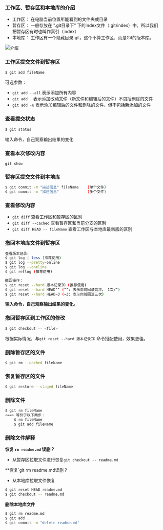 ### 工作区、暂存区和本地库的介绍

* 工作区： 在电脑当前位置所能看到的文件夹或目录
* 暂存区： 一般存放在 ".git目录下" 下的index文件（.git/index）中，所以我们把暂存区有时也叫作索引（index）
* 本地库： 工作区有一个隐藏目录.git，这个不算工作区，而是Git的版本库。

![介绍](http://www.myexception.cn/img/2015/05/29/1608401176.jpg)



### 工作区提交文件到暂存区

```bash
$ git add fileName
```

可选参数：

- `git add --all` 表示添加所有内容 
- `git add .` 表示添加改动文件（新文件和编辑后的文件）不包括删除的文件
- `git add -u` 表示添加编辑后的文件和删除的文件，但不包括新添加的文件



### 查看提交状态

```bash
$ git status
```

输入命令，自己观察输出结果的变化


### 查看本次修改内容
`git show`


### 暂存区提交文件到本地库

```bash
$ git commit -m "描述信息" fileName    (单个文件)
$ git commit -m "描述信息"             (多个文件)
```



### 查看修改内容

- `git diff` 查看工作区和暂存区的区别
- `git diff --cached` 查看暂存区和当前分支的区别
- `git diff HEAD -- fileName` 查看工作区与本地库最新版的区别



### 撤回本地库文件到暂存区

```bash
查看版本记录:
$ git log | less (推荐使用)
$ git log --pretty=online
$ git log --oneline
$ git reflog (推荐使用)

撤回操作：
$ git reset --hard 版本记录ID (推荐使用)
$ git reset --hard HEAD^^ (^^: 表示向前回滚两次， 1次/^)
$ git reset --hard HEAD~3 (~3: 表示向前回滚三次)
```

**输入命令，自己观察输出结果的变化。**



### 撤回暂存区到工作区的修改

```bash
$ git checkout -- <file>
```

根据实际情况，与`git reset --hard 版本记录ID` 命令搭配使用，效果更佳。



### 删除暂存区的文件

```bash
$ git rm --cached fileName
```



### 恢复暂存区的文件

```bash
$ git restore --staged fileName
```



### 删除文件

```bash
$ git rm fileName
<==> 等价于以下两步：
	$ rm fileName
	$ git add fileName
```



### 删除文件解释

**恢复 `rm readme.md` 误删？**
- 从暂存区拉取文件进行恢复`git checkout -- readme.md` 

**恢复`git rm readme.md误删？

- 从本地库拉取文件恢复

```bash
$ git reset HEAD readme.md
$ git checkout -- readme.md
```

**删除本地库文件**

```bash
$ git rm readme.md
$ git add .
$ git commit -m "delete readme.md"
```


















